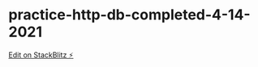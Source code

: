 # practice-http-db-completed-4-14-2021

[Edit on StackBlitz ⚡️](https://stackblitz.com/edit/practice-http-db-completed-4-14-2021)